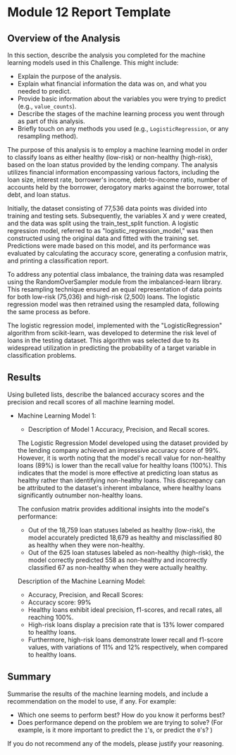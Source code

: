 # Module 12 Report Template

## Overview of the Analysis

In this section, describe the analysis you completed for the machine learning models used in this Challenge. This might include:

* Explain the purpose of the analysis.
* Explain what financial information the data was on, and what you needed to predict.
* Provide basic information about the variables you were trying to predict (e.g., `value_counts`).
* Describe the stages of the machine learning process you went through as part of this analysis.
* Briefly touch on any methods you used (e.g., `LogisticRegression`, or any resampling method).

The purpose of this analysis is to employ a machine learning model in order to classify loans as either healthy (low-risk) or non-healthy (high-risk), based on the loan status provided by the lending company. The analysis utilizes financial information encompassing various factors, including the loan size, interest rate, borrower's income, debt-to-income ratio, number of accounts held by the borrower, derogatory marks against the borrower, total debt, and loan status.

Initially, the dataset consisting of 77,536 data points was divided into training and testing sets. Subsequently, the variables X and y were created, and the data was split using the train_test_split function. A logistic regression model, referred to as "logistic_regression_model," was then constructed using the original data and fitted with the training set. Predictions were made based on this model, and its performance was evaluated by calculating the accuracy score, generating a confusion matrix, and printing a classification report.

To address any potential class imbalance, the training data was resampled using the RandomOverSampler module from the imbalanced-learn library. This resampling technique ensured an equal representation of data points for both low-risk (75,036) and high-risk (2,500) loans. The logistic regression model was then retrained using the resampled data, following the same process as before.

The logistic regression model, implemented with the "LogisticRegression" algorithm from scikit-learn, was developed to determine the risk level of loans in the testing dataset. This algorithm was selected due to its widespread utilization in predicting the probability of a target variable in classification problems.


## Results

Using bulleted lists, describe the balanced accuracy scores and the precision and recall scores of all machine learning model.

* Machine Learning Model 1:
  * Description of Model 1 Accuracy, Precision, and Recall scores.
  
  The Logistic Regression Model developed using the dataset provided by the lending company achieved an impressive accuracy score of 99%. However, it is worth noting that the model's recall value for non-healthy loans (89%) is lower than the recall value for healthy loans (100%). This indicates that the model is more effective at predicting loan status as healthy rather than identifying non-healthy loans. This discrepancy can be attributed to the dataset's inherent imbalance, where healthy loans significantly outnumber non-healthy loans.
  
  The confusion matrix provides additional insights into the model's performance:
    * Out of the 18,759 loan statuses labeled as healthy (low-risk), the model accurately predicted 18,679 as healthy and misclassified 80 as healthy when they were non-healthy.
    * Out of the 625 loan statuses labeled as non-healthy (high-risk), the model correctly predicted 558 as non-healthy and incorrectly classified 67 as non-healthy when they were actually healthy.
  
  Description of the Machine Learning Model:
    * Accuracy, Precision, and Recall Scores:
    * Accuracy score: 99%
    * Healthy loans exhibit ideal precision, f1-scores, and recall rates, all reaching 100%.
    * High-risk loans display a precision rate that is 13% lower compared to healthy loans.
    * Furthermore, high-risk loans demonstrate lower recall and f1-score values, with variations of 11% and 12% respectively, when compared to healthy loans.

## Summary

Summarise the results of the machine learning models, and include a recommendation on the model to use, if any. For example:
* Which one seems to perform best? How do you know it performs best?
* Does performance depend on the problem we are trying to solve? (For example, is it more important to predict the `1`'s, or predict the `0`'s? )

If you do not recommend any of the models, please justify your reasoning.
